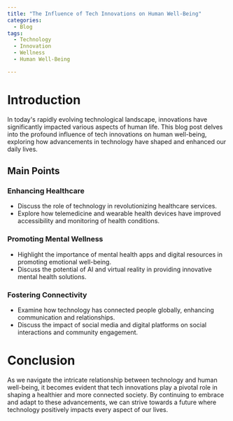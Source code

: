 ```yaml
---
title: "The Influence of Tech Innovations on Human Well-Being"
categories:
  - Blog
tags:
  - Technology
  - Innovation
  - Wellness
  - Human Well-Being

---
```


# Introduction
In today's rapidly evolving technological landscape, innovations have significantly impacted various aspects of human life. This blog post delves into the profound influence of tech innovations on human well-being, exploring how advancements in technology have shaped and enhanced our daily lives.

## Main Points
### Enhancing Healthcare
- Discuss the role of technology in revolutionizing healthcare services.
- Explore how telemedicine and wearable health devices have improved accessibility and monitoring of health conditions.

### Promoting Mental Wellness
- Highlight the importance of mental health apps and digital resources in promoting emotional well-being.
- Discuss the potential of AI and virtual reality in providing innovative mental health solutions.

### Fostering Connectivity
- Examine how technology has connected people globally, enhancing communication and relationships.
- Discuss the impact of social media and digital platforms on social interactions and community engagement.

# Conclusion
As we navigate the intricate relationship between technology and human well-being, it becomes evident that tech innovations play a pivotal role in shaping a healthier and more connected society. By continuing to embrace and adapt to these advancements, we can strive towards a future where technology positively impacts every aspect of our lives.